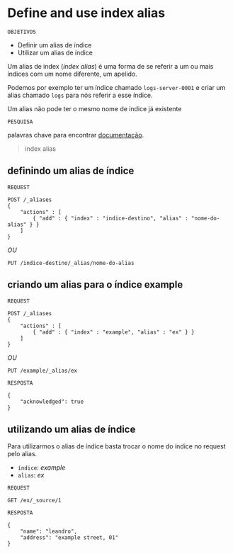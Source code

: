 # Define and use index alias

`OBJETIVOS`

- Definir um alias de índice
- Utilizar um alias de índice


Um alias de index (_index alias_) é uma forma de se referir a um ou mais índices com um nome diferente, um apelido.

Podemos por exemplo ter um índice chamado `logs-server-0001` e criar um alias chamado `logs` para nós referir a esse índice.

Um alias não pode ter o mesmo nome de índice já existente

`PESQUISA`

palavras chave para encontrar [documentação][index-alias].
> index alias

## definindo um alias de índice

`REQUEST`

```
POST /_aliases
{
    "actions" : [
        { "add" : { "index" : "indice-destino", "alias" : "nome-do-alias" } }
    ]
}
```

_OU_

```
PUT /indice-destino/_alias/nome-do-alias
```

## criando um alias para o índice example

`REQUEST`

```
POST /_aliases
{
    "actions" : [
        { "add" : { "index" : "example", "alias" : "ex" } }
    ]
}
```

_OU_

```
PUT /example/_alias/ex
```

`RESPOSTA`

```
{
    "acknowledged": true
}
```

## utilizando um alias de índice

Para utilizarmos o alias de índice basta trocar o nome do índice no request pelo alias.

- `índice`: _example_
- `alias`: _ex_

`REQUEST`

```
GET /ex/_source/1
```

`RESPOSTA`

```
{
    "name": "leandro",
    "address": "example street, 01"
}
```

[index-alias]: https://www.elastic.co/guide/en/elasticsearch/reference/7.2/indices-aliases.html